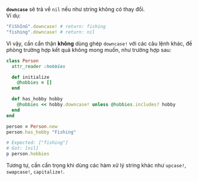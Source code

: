 **`downcase`** sẽ trả về `nil` nếu như string không có thay đổi.  
Ví dụ:  
```ruby
"FiShInG".downcase! # return: fishing
"fishing".downcase! # return: nil
```

Vì vậy, cần cẩn thận **không** dùng ghép `downcase!` với các câu lệnh khác, đề phòng trường hợp kết quả không mong muốn, như trường hợp sau:  
```ruby
class Person
  attr_reader :hobbies

  def initialize
    @hobbies = []
  end

  def has_hobby hobby
    @hobbies << hobby.downcase! unless @hobbies.includes? hobby
  end
end

person = Person.new
person.has_hobby "Fishing"

# Expected: ["fishing"]
# Got: [nil]
p person.hobbies
```

Tương tự, cần cẩn trọng khi dùng các hàm xử lý string khác như `upcase!`, `swapcase!`, `capitalize!`.